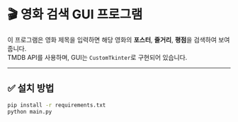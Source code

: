 # 🎬 영화 검색 GUI 프로그램

이 프로그램은 영화 제목을 입력하면 해당 영화의 **포스터**, **줄거리**, **평점**을 검색하여 보여줍니다.  
TMDB API를 사용하며, GUI는 `CustomTkinter`로 구현되어 있습니다.

---

## ✅ 설치 방법

```bash
pip install -r requirements.txt
python main.py

```
